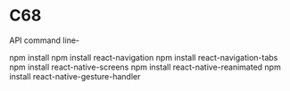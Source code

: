 # C68

API command line-

npm install 
npm install react-navigation
npm install react-navigation-tabs
npm install react-native-screens
npm install react-native-reanimated
npm install react-native-gesture-handler

